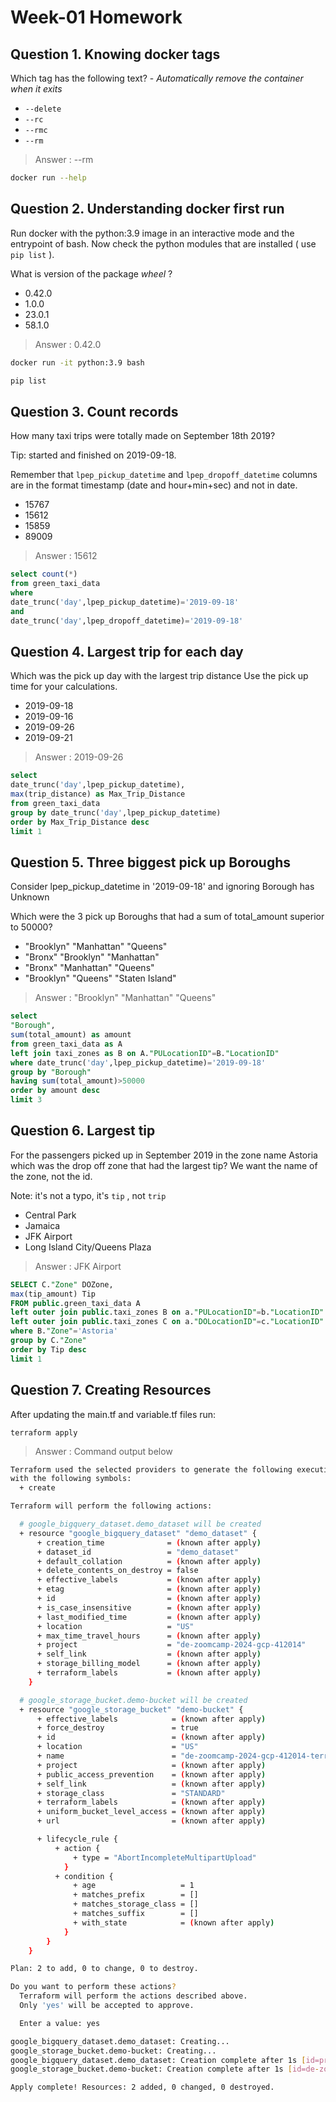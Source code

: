 # Week-01 Homework



## Question 1. Knowing docker tags



Which tag has the following text? - *Automatically remove the container when it exits* 

- `--delete`
- `--rc`
- `--rmc`
- `--rm`

>  Answer :  --rm

```bash
docker run --help
```


## Question 2. Understanding docker first run 

Run docker with the python:3.9 image in an interactive mode and the entrypoint of bash.
Now check the python modules that are installed ( use ```pip list``` ). 

What is version of the package *wheel* ?

- 0.42.0
- 1.0.0
- 23.0.1
- 58.1.0

>  Answer :  0.42.0

```bash
docker run -it python:3.9 bash

pip list
```

## Question 3. Count records 

How many taxi trips were totally made on September 18th 2019?

Tip: started and finished on 2019-09-18. 

Remember that `lpep_pickup_datetime` and `lpep_dropoff_datetime` columns are in the format timestamp (date and hour+min+sec) and not in date.

- 15767
- 15612
- 15859
- 89009

>  Answer :  15612

```sql
select count(*) 
from green_taxi_data 
where 
date_trunc('day',lpep_pickup_datetime)='2019-09-18' 
and 
date_trunc('day',lpep_dropoff_datetime)='2019-09-18' 
```


## Question 4. Largest trip for each day

Which was the pick up day with the largest trip distance
Use the pick up time for your calculations.

- 2019-09-18
- 2019-09-16
- 2019-09-26
- 2019-09-21

>  Answer :  2019-09-26

```sql
select 
date_trunc('day',lpep_pickup_datetime),
max(trip_distance) as Max_Trip_Distance 
from green_taxi_data 
group by date_trunc('day',lpep_pickup_datetime)
order by Max_Trip_Distance desc 
limit 1
```


## Question 5. Three biggest pick up Boroughs

Consider lpep_pickup_datetime in '2019-09-18' and ignoring Borough has Unknown

Which were the 3 pick up Boroughs that had a sum of total_amount superior to 50000?
 
- "Brooklyn" "Manhattan" "Queens"
- "Bronx" "Brooklyn" "Manhattan"
- "Bronx" "Manhattan" "Queens" 
- "Brooklyn" "Queens" "Staten Island"

>  Answer :  "Brooklyn" "Manhattan" "Queens"

```sql
select 
"Borough",
sum(total_amount) as amount  
from green_taxi_data as A 
left join taxi_zones as B on A."PULocationID"=B."LocationID" 
where date_trunc('day',lpep_pickup_datetime)='2019-09-18' 
group by "Borough" 
having sum(total_amount)>50000 
order by amount desc  
limit 3
```


## Question 6. Largest tip

For the passengers picked up in September 2019 in the zone name Astoria which was the drop off zone that had the largest tip?
We want the name of the zone, not the id.

Note: it's not a typo, it's `tip` , not `trip`

- Central Park
- Jamaica
- JFK Airport
- Long Island City/Queens Plaza

>  Answer :  JFK Airport

```sql
SELECT C."Zone" DOZone,
max(tip_amount) Tip
FROM public.green_taxi_data A 
left outer join public.taxi_zones B on a."PULocationID"=b."LocationID"
left outer join public.taxi_zones C on a."DOLocationID"=c."LocationID"
where B."Zone"='Astoria'
group by C."Zone"
order by Tip desc
limit 1
```



## Question 7. Creating Resources

After updating the main.tf and variable.tf files run:

```
terraform apply
```

>  Answer :  Command output below


```bash
Terraform used the selected providers to generate the following execution plan. Resource actions are indicated
with the following symbols:
  + create

Terraform will perform the following actions:

  # google_bigquery_dataset.demo_dataset will be created
  + resource "google_bigquery_dataset" "demo_dataset" {
      + creation_time              = (known after apply)
      + dataset_id                 = "demo_dataset"
      + default_collation          = (known after apply)
      + delete_contents_on_destroy = false
      + effective_labels           = (known after apply)
      + etag                       = (known after apply)
      + id                         = (known after apply)
      + is_case_insensitive        = (known after apply)
      + last_modified_time         = (known after apply)
      + location                   = "US"
      + max_time_travel_hours      = (known after apply)
      + project                    = "de-zoomcamp-2024-gcp-412014"
      + self_link                  = (known after apply)
      + storage_billing_model      = (known after apply)
      + terraform_labels           = (known after apply)
    }

  # google_storage_bucket.demo-bucket will be created
  + resource "google_storage_bucket" "demo-bucket" {
      + effective_labels            = (known after apply)
      + force_destroy               = true
      + id                          = (known after apply)
      + location                    = "US"
      + name                        = "de-zoomcamp-2024-gcp-412014-terra-bucket"
      + project                     = (known after apply)
      + public_access_prevention    = (known after apply)
      + self_link                   = (known after apply)
      + storage_class               = "STANDARD"
      + terraform_labels            = (known after apply)
      + uniform_bucket_level_access = (known after apply)
      + url                         = (known after apply)

      + lifecycle_rule {
          + action {
              + type = "AbortIncompleteMultipartUpload"
            }
          + condition {
              + age                   = 1
              + matches_prefix        = []
              + matches_storage_class = []
              + matches_suffix        = []
              + with_state            = (known after apply)
            }
        }
    }

Plan: 2 to add, 0 to change, 0 to destroy.

Do you want to perform these actions?
  Terraform will perform the actions described above.
  Only 'yes' will be accepted to approve.

  Enter a value: yes

google_bigquery_dataset.demo_dataset: Creating...
google_storage_bucket.demo-bucket: Creating...
google_bigquery_dataset.demo_dataset: Creation complete after 1s [id=projects/de-zoomcamp-2024-gcp-412014/datasets/demo_dataset]
google_storage_bucket.demo-bucket: Creation complete after 1s [id=de-zoomcamp-2024-gcp-412014-terra-bucket]

Apply complete! Resources: 2 added, 0 changed, 0 destroyed.

```
